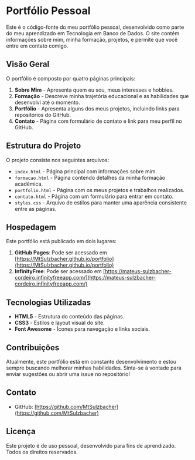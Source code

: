 # Portfólio Pessoal

Este é o código-fonte do meu portfólio pessoal, desenvolvido como parte do meu aprendizado em Tecnologia em Banco de Dados. O site contém informações sobre mim, minha formação, projetos, e permite que você entre em contato comigo.

## Visão Geral

O portfólio é composto por quatro páginas principais:

1. **Sobre Mim** - Apresenta quem eu sou, meus interesses e hobbies.
2. **Formação** - Descreve minha trajetória educacional e as habilidades que desenvolvi até o momento.
3. **Portfólio** - Apresenta alguns dos meus projetos, incluindo links para repositórios do GitHub.
4. **Contato** - Página com formulário de contato e link para meu perfil no GitHub.

## Estrutura do Projeto

O projeto consiste nos seguintes arquivos:

- `index.html` - Página principal com informações sobre mim.
- `formacao.html` - Página contendo detalhes da minha formação acadêmica.
- `portfolio.html` - Página com os meus projetos e trabalhos realizados.
- `contato.html` - Página com um formulário para entrar em contato.
- `styles.css` - Arquivo de estilos para manter uma aparência consistente entre as páginas.

## Hospedagem

Este portfólio está publicado em dois lugares:

1. **GitHub Pages**: Pode ser acessado em [https://MtSulzbacher.github.io/portfolio](https://MtSulzbacher.github.io/portfolio)
2. **InfinityFree**: Pode ser acessado em [https://mateus-sulzbacher-cordeiro.infinityfreeapp.com/](https://mateus-sulzbacher-cordeiro.infinityfreeapp.com/)

## Tecnologias Utilizadas

- **HTML5** - Estrutura do conteúdo das páginas.
- **CSS3** - Estilos e layout visual do site.
- **Font Awesome** - Ícones para navegação e links sociais.

## Contribuições

Atualmente, este portfólio está em constante desenvolvimento e estou sempre buscando melhorar minhas habilidades. Sinta-se à vontade para enviar sugestões ou abrir uma issue no repositório!

## Contato

- GitHub: [https://github.com/MtSulzbacher](https://github.com/MtSulzbacher)

## Licença

Este projeto é de uso pessoal, desenvolvido para fins de aprendizado. Todos os direitos reservados.
